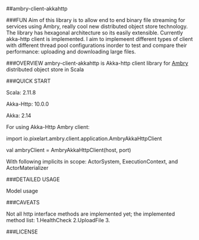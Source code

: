##ambry-client-akkahttp


###FUN
Aim of this library is to allow end to end binary file streaming for services using Ambry,  really cool new 
distributed object store technology. The library has hexagonal architecture so its easily extensible. Currently akka-http client 
is implemented. I aim to implemeent different types of client with different thread pool configurations inorder to test and compare 
their performance: uploading and downloading large files.


###OVERVIEW
ambry-client-akkahttp is Akka-http client library for [Ambry](https://github.com/linkedin/ambry) distributed object store in Scala

###QUICK START

Scala: 2.11.8

Akka-Http: 10.0.0

Akka: 2.14

For using Akka-Http Ambry client:

import io.pixelart.ambry.client.application.AmbryAkkaHttpClient

val ambryClient = AmbryAkkaHttpClient(host, port) 

With following implicits in scope: ActorSystem, ExecutionContext, and ActorMaterializer

###DETAILED USAGE

Model usage



###CAVEATS

Not all http interface methods are implemented yet; the implemented method list:
1.HealthCheck
2.UploadFile
3.


###LICENSE
 
